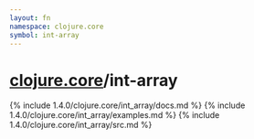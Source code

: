```yaml
---
layout: fn
namespace: clojure.core
symbol: int-array
---
```


# [clojure.core](../)/int-array

{% include 1.4.0/clojure.core/int_array/docs.md %}
{% include 1.4.0/clojure.core/int_array/examples.md %}
{% include 1.4.0/clojure.core/int_array/src.md %}


